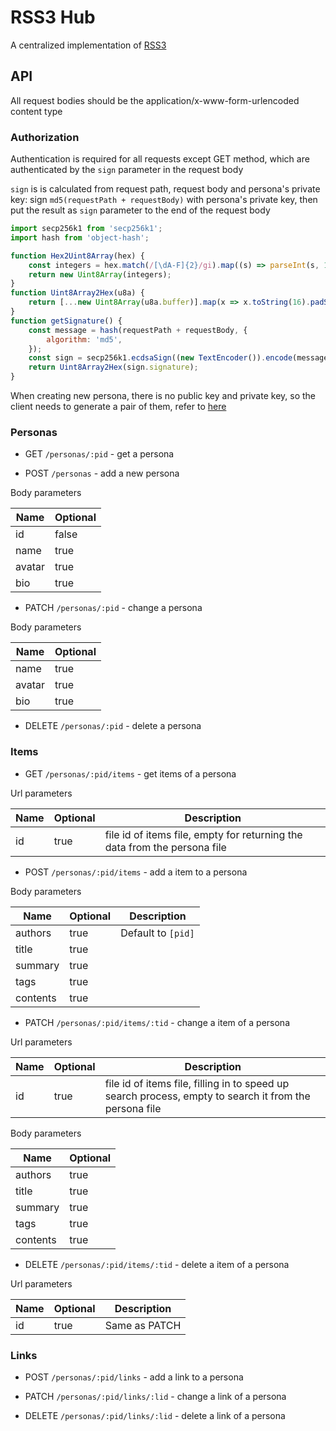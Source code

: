 # RSS3 Hub

A centralized implementation of [RSS3](https://github.com/NaturalSelectionLabs/RSS3)

## API

All request bodies should be the application/x-www-form-urlencoded content type

### Authorization

Authentication is required for all requests except GET method, which are authenticated by the `sign` parameter in the request body

`sign` is is calculated from request path, request body and persona's private key: sign `md5(requestPath + requestBody)` with persona's private key, then put the result as `sign` parameter to the end of the request body

```js
import secp256k1 from 'secp256k1';
import hash from 'object-hash';

function Hex2Uint8Array(hex) {
    const integers = hex.match(/[\dA-F]{2}/gi).map((s) => parseInt(s, 16));
    return new Uint8Array(integers);
}
function Uint8Array2Hex(u8a) {
    return [...new Uint8Array(u8a.buffer)].map(x => x.toString(16).padStart(2, '0')).join('');
}
function getSignature() {
    const message = hash(requestPath + requestBody, {
        algorithm: 'md5',
    });
    const sign = secp256k1.ecdsaSign((new TextEncoder()).encode(message), Hex2Uint8Array(privatekey));
    return Uint8Array2Hex(sign.signature);
}
```

When creating new persona, there is no public key and private key, so the client needs to generate a pair of them, refer to [here](https://github.com/cryptocoinjs/secp256k1-node#private-key-generation-public-key-creation-signature-creation-signature-verification)

### Personas

- GET `/personas/:pid` - get a persona

- POST `/personas` - add a new persona

Body parameters

| Name   | Optional |
| ------ | -------- |
| id     | false    |
| name   | true     |
| avatar | true     |
| bio    | true     |

- PATCH `/personas/:pid` - change a persona

Body parameters

| Name   | Optional |
| ------ | -------- |
| name   | true     |
| avatar | true     |
| bio    | true     |

- DELETE `/personas/:pid` - delete a persona

### Items

- GET `/personas/:pid/items` - get items of a persona

Url parameters

| Name | Optional | Description                                                               |
| ---- | -------- | ------------------------------------------------------------------------- |
| id   | true     | file id of items file, empty for returning the data from the persona file |

- POST `/personas/:pid/items` - add a item to a persona

Body parameters

| Name     | Optional | Description        |
| -------- | -------- | ------------------ |
| authors  | true     | Default to `[pid]` |
| title    | true     |                    |
| summary  | true     |                    |
| tags     | true     |                    |
| contents | true     |                    |

- PATCH `/personas/:pid/items/:tid` - change a item of a persona

Url parameters

| Name | Optional | Description                                                                                            |
| ---- | -------- | ------------------------------------------------------------------------------------------------------ |
| id   | true     | file id of items file, filling in to speed up search process, empty to search it from the persona file |

Body parameters

| Name     | Optional |
| -------- | -------- |
| authors  | true     |
| title    | true     |
| summary  | true     |
| tags     | true     |
| contents | true     |

- DELETE `/personas/:pid/items/:tid` - delete a item of a persona

Url parameters

| Name | Optional | Description   |
| ---- | -------- | ------------- |
| id   | true     | Same as PATCH |

### Links

- POST `/personas/:pid/links` - add a link to a persona

- PATCH `/personas/:pid/links/:lid` - change a link of a persona

- DELETE `/personas/:pid/links/:lid` - delete a link of a persona
